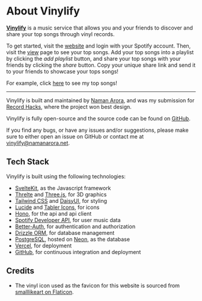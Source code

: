 # About Vinylify

**[Vinylify](https://vinylify.naman.zip/)** is a music service that allows you and your friends to discover and share your top songs through vinyl records.

To get started, visit the [website](https://vinylify.naman.zip/) and login with your Spotify account. Then, visit the [view](https://vinylify.naman.zip/view) page to see your top songs. Add your top songs into a playlist by clicking the _add playlist_ button, and share your top songs with your friends by clicking the _share_ button. Copy your unique share link and send it to your friends to showcase your tops songs!

For example, click [here](https://vinylify.naman.zip/share/RwNohef) to see my top songs!

---

Vinylify is built and maintained by [Naman Arora](https://namanarora.net/), and was my submission for [Record Hacks](https://recordhacks.devpost.com/project-gallery), where the project won best design.

Vinylify is fully open-source and the source code can be found on [GitHub](https://github.com/Naman-Arora/vinylify).

If you find any bugs, or have any issues and/or suggestions, please make sure to either open an issue on GitHub or contact me at [vinylify@namanarora.net](mailto:vinylify@namanarora.net).

## Tech Stack

Vinylify is built using the following technologies:

- [SvelteKit](https://kit.svelte.dev/), as the Javascript framework
- [Threlte](https://threlte.xyz/) and [Three.js](https://threejs.org/), for 3D graphics
- [Tailwind CSS](https://tailwindcss.com/) and [DaisyUI](https://daisyui.com/), for styling
- [Lucide](https://lucide.dev/) and [Tabler Icons](https://tabler-icons.io/), for icons
- [Hono](https://hono.dev/), for the api and api client
- [Spotify Developer API](https://developer.spotify.com/), for user music data
- [Better-Auth](https://better-auth.com/), for authentication and authorization
- [Drizzle ORM](https://orm.drizzle.team/), for database management
- [PostgreSQL](https://www.postgresql.org/), hosted on [Neon](https://neon.tech/), as the database
- [Vercel](https://vercel.com/), for deployment
- [GitHub](https://github.com/), for continuous integration and deployment

## Credits

- The vinyl icon used as the favicon for this website is sourced from [smalllikeart on Flaticon](https://www.flaticon.com/free-icons/vinyl).
